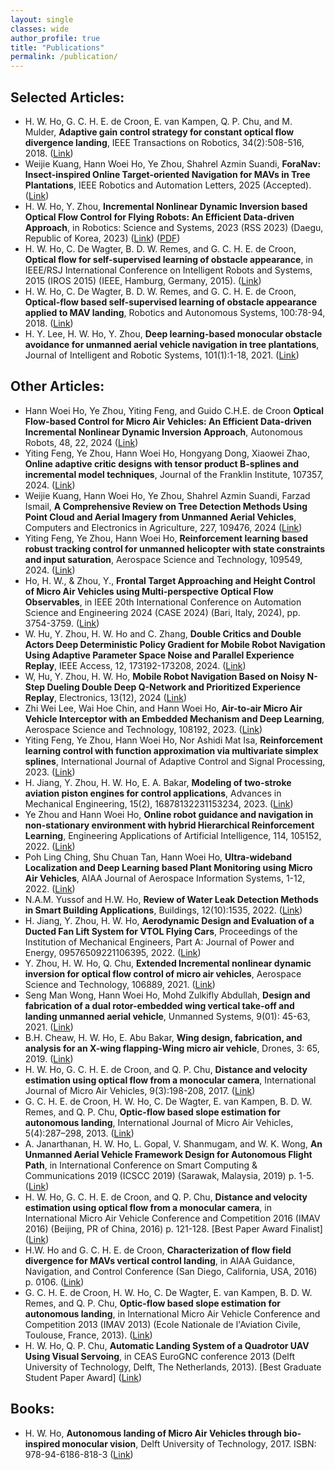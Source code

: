 ```yaml
---
layout: single
classes: wide
author_profile: true
title: "Publications"
permalink: /publication/
---
```


## Selected Articles:
- H. W. Ho, G. C. H. E. de Croon, E. van Kampen, Q. P. Chu, and M. Mulder, <b>Adaptive gain control strategy for constant optical flow divergence landing</b>, IEEE Transactions on Robotics, 34(2):508-516, 2018. ([Link](https://ieeexplore.ieee.org/document/8331925))
- Weijie Kuang, Hann Woei Ho, Ye Zhou, Shahrel Azmin Suandi, <b>ForaNav: Insect-inspired Online Target-oriented Navigation for MAVs in Tree Plantations</b>, IEEE Robotics and Automation Letters, 2025 (Accepted). ([Link](https://arxiv.org/abs/2503.02275))
- H. W. Ho, Y. Zhou, <b>Incremental Nonlinear Dynamic Inversion based Optical Flow Control for Flying Robots: An Efficient Data-driven Approach</b>, in Robotics: Science and Systems, 2023 (RSS 2023) (Daegu, Republic of Korea, 2023) ([Link](https://www.roboticsproceedings.org/rss19/p081.html)) ([PDF](/publication/INDI_InverseG_RSS2023.pdf))
- H. W. Ho, C. De Wagter, B. D. W. Remes, and G. C. H. E. de Croon, <b>Optical flow for self-supervised learning of obstacle appearance</b>, in IEEE/RSJ International Conference on Intelligent Robots and Systems, 2015 (IROS 2015) (IEEE, Hamburg, Germany, 2015). ([Link](https://ieeexplore.ieee.org/document/7353805))
- H. W. Ho, C. De Wagter, B. D. W. Remes, and G. C. H. E. de Croon, <b>Optical-flow based self-supervised learning of obstacle appearance applied to MAV landing</b>, Robotics and Autonomous Systems, 100:78-94, 2018. ([Link](https://www.sciencedirect.com/science/article/abs/pii/S0921889017305626))
- H. Y. Lee, H. W. Ho, Y. Zhou, <b>Deep learning-based monocular obstacle avoidance for unmanned aerial vehicle navigation in tree plantations</b>, Journal of Intelligent and Robotic Systems, 101(1):1-18, 2021. ([Link](https://link.springer.com/article/10.1007/s10846-020-01284-z))

## Other Articles:
- Hann Woei Ho, Ye Zhou, Yiting Feng, and Guido C.H.E. de Croon <b>Optical Flow-based Control for Micro Air Vehicles: An Efficient Data-driven Incremental Nonlinear Dynamic Inversion Approach</b>, Autonomous Robots, 48, 22, 2024 ([Link](https://link.springer.com/article/10.1007/s10514-024-10174-4?utm_source=rct_congratemailt&utm_medium=email&utm_campaign=nonoa_20241006&utm_content=10.1007%2Fs10514-024-10174-4))
- Yiting Feng, Ye Zhou, Hann Woei Ho, Hongyang Dong, Xiaowei Zhao, <b>Online adaptive critic designs with tensor product B-splines and incremental model techniques</b>, Journal of the Franklin Institute, 107357, 2024. ([Link](https://www.sciencedirect.com/science/article/pii/S0016003224007786?utm_campaign=STMJ_219742_AUTH_SERV_PA&utm_medium=email&utm_acid=120318170&SIS_ID=&dgcid=STMJ_219742_AUTH_SERV_PA&CMX_ID=&utm_in=DM519349&utm_source=AC_))
- Weijie Kuang, Hann Woei Ho, Ye Zhou, Shahrel Azmin Suandi, Farzad Ismail, <b>A Comprehensive Review on Tree Detection Methods Using Point Cloud and Aerial Imagery from Unmanned Aerial Vehicles</b>, Computers and Electronics in Agriculture, 227, 109476, 2024 ([Link](https://kwnsfk27.r.eu-west-1.awstrack.me/L0/https:%2F%2Fauthors.elsevier.com%2Fa%2F1jsS0cFCSbHha/1/01020192490224b7-80129221-abe1-49c0-962e-e4a8a5f7288b-000000/cEM7MGNEJBvfGVfHyR7TMm5s6es=394))
- Yiting Feng, Ye Zhou, Hann Woei Ho, <b>Reinforcement learning based robust tracking control for unmanned helicopter with state constraints and input saturation</b>, Aerospace Science and Technology, 109549, 2024. ([Link](https://www.sciencedirect.com/science/article/pii/S1270963824006795?casa_token=NvBo1uJUbsgAAAAA:0QVjL0QjmYwmWwAWXFIzvU_GX6zoMlKxxXtTaOudkvbB-JnxfJ1PpH67GHb7PuOjyzvJzH3gPA8))
- Ho, H. W., & Zhou, Y., <b>Frontal Target Approaching and Height Control of Micro Air Vehicles using Multi-perspective Optical Flow Observables</b>, in IEEE 20th International Conference on Automation Science and Engineering 2024 (CASE 2024) (Bari, Italy, 2024), pp. 3754-3759. ([Link](https://ieeexplore.ieee.org/abstract/document/10711455))
- W. Hu, Y. Zhou, H. W. Ho and C. Zhang, <b>Double Critics and Double Actors Deep Deterministic Policy Gradient for Mobile Robot Navigation Using Adaptive Parameter Space Noise and Parallel Experience Replay</b>, IEEE Access, 12, 173192-173208, 2024. ([Link](https://ieeexplore.ieee.org/document/10753589))
- W, Hu, Y. Zhou, H. W. Ho, <b>Mobile Robot Navigation Based on Noisy N-Step Dueling Double Deep Q-Network and Prioritized Experience Replay</b>, Electronics, 13(12), 2024 ([Link](https://www.mdpi.com/2079-9292/13/12/2423))
- Zhi Wei Lee, Wai Hoe Chin, and Hann Woei Ho, <b>Air-to-air Micro Air Vehicle Interceptor with an Embedded Mechanism and Deep Learning</b>, Aerospace Science and Technology, 108192, 2023. ([Link](https://www.sciencedirect.com/science/article/abs/pii/S1270963823000895))
- Yiting Feng, Ye Zhou, Hann Woei Ho, Nor Ashidi Mat Isa, <b>Reinforcement learning control with function approximation via multivariate simplex splines</b>, International Journal of Adaptive Control and Signal Processing, 2023. ([Link](https://onlinelibrary.wiley.com/doi/abs/10.1002/acs.3579#:~:text=The%20simulation%20results%20indicate%20that,simplex%20splines%20improves%20the%20function))
- H. Jiang, Y. Zhou, H. W. Ho, E. A. Bakar, <b>Modeling of two-stroke aviation piston engines for control applications</b>, Advances in Mechanical Engineering, 15(2), 16878132231153234, 2023. ([Link](https://journals.sagepub.com/doi/full/10.1177/16878132231153234))
- Ye Zhou and Hann Woei Ho, <b>Online robot guidance and navigation in non-stationary environment with hybrid Hierarchical Reinforcement Learning</b>, Engineering Applications of Artificial Intelligence, 114, 105152, 2022. ([Link](https://www.sciencedirect.com/science/article/abs/pii/S0952197622002676))
- Poh Ling Ching, Shu Chuan Tan, Hann Woei Ho, <b>Ultra-wideband Localization and Deep Learning based Plant Monitoring using Micro Air Vehicles</b>, AIAA Journal of Aerospace Information Systems, 1-12, 2022. ([Link](https://arc.aiaa.org/doi/10.2514/1.I011075))
- N.A.M. Yussof and H.W. Ho, <b>Review of Water Leak Detection Methods in Smart Building Applications</b>, Buildings, 12(10):1535, 2022. ([Link](https://www.mdpi.com/2075-5309/12/10/1535))
- H. Jiang, Y. Zhou, H. W. Ho, <b>Aerodynamic Design and Evaluation of a Ducted Fan Lift System for VTOL Flying Cars</b>, Proceedings of the Institution of Mechanical Engineers, Part A: Journal of Power and Energy, 09576509221106395, 2022. ([Link](https://journals.sagepub.com/doi/abs/10.1177/09576509221106395))
- Y. Zhou, H. W. Ho, Q. Chu, <b>Extended Incremental nonlinear dynamic inversion for optical flow control of micro air vehicles</b>, Aerospace Science and Technology, 106889, 2021. ([Link](https://www.sciencedirect.com/science/article/abs/pii/S1270963821003990))
- Seng Man Wong, Hann Woei Ho, Mohd Zulkifly Abdullah, <b>Design and fabrication of a dual rotor-embedded wing vertical take-off and landing unmanned aerial vehicle</b>, Unmanned Systems, 9(01): 45-63, 2021. ([Link](https://www.worldscientific.com/doi/abs/10.1142/S2301385021500096))
- B.H. Cheaw, H. W. Ho, E. Abu Bakar, <b>Wing design, fabrication, and analysis for an X-wing flapping-Wing micro air vehicle</b>, Drones, 3: 65, 2019. ([Link](https://www.mdpi.com/2504-446X/3/3/65))
- H. W. Ho, G. C. H. E. de Croon, and Q. P. Chu, <b>Distance and velocity estimation using optical flow from a monocular camera</b>, International Journal of Micro Air Vehicles, 9(3):198-208, 2017. ([Link](https://journals.sagepub.com/doi/10.1177/1756829317695566))
- G. C. H. E. de Croon, H. W. Ho, C. De Wagter, E. van Kampen, B. D. W. Remes, and Q. P. Chu, <b>Optic-flow based slope estimation for autonomous landing</b>, International Journal of Micro Air Vehicles, 5(4):287–298, 2013. ([Link](https://journals.sagepub.com/doi/10.1260/1756-8293.5.4.287))
- A. Janarthanan, H. W. Ho, L. Gopal, V. Shanmugam, and W. K. Wong, <b>An Unmanned Aerial Vehicle Framework Design for Autonomous Flight Path</b>, in International Conference on Smart Computing & Communications 2019 (ICSCC 2019) (Sarawak, Malaysia, 2019) p. 1-5. ([Link](https://ieeexplore.ieee.org/document/8843618))
- H. W. Ho, G. C. H. E. de Croon, and Q. P. Chu, <b>Distance and velocity estimation using optical flow from a monocular camera</b>, in International Micro Air Vehicle Conference and Competition 2016 (IMAV 2016) (Beijing, PR of China, 2016) p. 121-128. [Best Paper Award Finalist] ([Link](https://www.imavs.org/papers/2016/18.pdf))
- H.W. Ho and G. C. H. E. de Croon, <b>Characterization of flow field divergence for MAVs vertical control landing</b>, in AIAA Guidance, Navigation, and Control Conference (San Diego, California, USA, 2016) p. 0106. ([Link](https://arc.aiaa.org/doi/10.2514/6.2016-0106))
- G. C. H. E. de Croon, H. W. Ho, C. De Wagter, E. van Kampen, B. D. W. Remes, and Q. P. Chu, <b>Optic-flow based slope estimation for autonomous landing</b>, in International Micro Air Vehicle Conference and Competition 2013 (IMAV 2013) (Ecole Nationale de l'Aviation Civile, Toulouse, France, 2013). ([Link](https://www.imavs.org/papers/2013/46_IMAV2013_Proceedings.pdf))
- H. W. Ho, Q. P. Chu, <b>Automatic Landing System of a Quadrotor UAV Using Visual Servoing</b>, in CEAS EuroGNC conference 2013 (Delft University of Technology, Delft, The Netherlands, 2013). [Best Graduate Student Paper Award] ([Link](https://aerospace-europe.eu/media/books/delft-0046.pdf))

## Books:
- H. W. Ho, <b>Autonomous landing of Micro Air Vehicles through bio-inspired monocular vision</b>, Delft University of Technology, 2017. ISBN: 978-94-6186-818-3 ([Link](https://repository.tudelft.nl/islandora/object/uuid:7efd562f-82fa-468f-b074-bfa7d640a9ee/datastream/OBJ/download))
